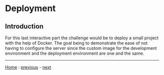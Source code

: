 # Deployment

## Introduction
For this last interactive part the challenge would be to deploy a small project
with the help of Docker. The goal being to demonstrate the ease of not having to
configure the server since the custom image for the development environment and
the deployment environment are one and the same.

---
[Home](../README.md) :
[previous](../Development/README.md) -
[next](../Conclusion/README.md)
